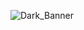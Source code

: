 ![Dark_Banner](https://github.com/Ionis-Analytika/.github/assets/49552078/7e2a79f5-58d9-493c-83f8-8ac0d38bc1af)
